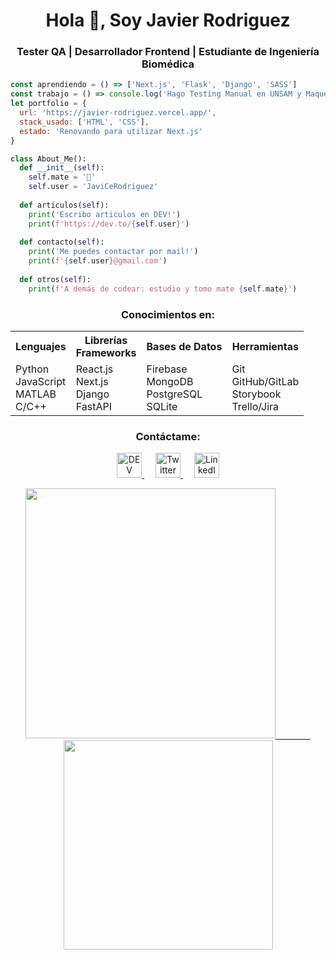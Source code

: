 <h1 align="center">Hola 👋, Soy Javier Rodriguez</h1>
<h3 align="center">Tester QA | Desarrollador Frontend | Estudiante de Ingeniería Biomédica</h3>

```js
const aprendiendo = () => ['Next.js', 'Flask', 'Django', 'SASS']
const trabajo = () => console.log('Hago Testing Manual en UNSAM y Maquetado en Delyxode')
let portfolio = {
  url: 'https://javier-rodriguez.vercel.app/',
  stack_usado: ['HTML', 'CSS'],
  estado: 'Renovando para utilizar Next.js'
}
```

```py
class About_Me():
  def __init__(self):
    self.mate = '🧉'
    self.user = 'JaviCeRodriguez'
  
  def articulos(self):
    print('Escribo articulos en DEV!')
    print(f'https://dev.to/{self.user}')
    
  def contacto(self):
    print('Me puedes contactar por mail!')
    print(f'{self.user}@gmail.com')
    
  def otros(self):
    print(f'A demás de codear: estudio y tomo mate {self.mate}')
```

<h3 align="center">Conocimientos en:</h3>
<table align="center">
  <tr>
    <th>Lenguajes</th>
    <th>Librerías<br/>Frameworks</th>
    <th>Bases de Datos</th>
    <th>Herramientas</th>
  </tr>
  <tr>
    <td>
      Python<br/>
      JavaScript<br/>
      MATLAB<br/>
      C/C++
    </td>
    <td>
      React.js<br/>
      Next.js<br/>
      Django<br/>
      FastAPI
    </td>
    <td>
      Firebase<br/>
      MongoDB<br/>
      PostgreSQL<br/>
      SQLite
    </td>
    <td>
      Git<br/>
      GitHub/GitLab<br/>
      Storybook<br/>
      Trello/Jira
    </td>
  </tr>
</table>

<h3 align="center">Contáctame:</h3>
<p align="center">
  <a href="https://dev.to/javicerodriguez" target="_blank">
    <img src="https://cdn.worldvectorlogo.com/logos/devto.svg" alt="DEV" height="40" width="40" />
  </a>&emsp;
  <a href="https://twitter.com/javicerodriguez" target="_blank">
    <img src="https://cdn.worldvectorlogo.com/logos/twitter-3.svg" alt="Twitter" height="40" width="40" />
  </a>&emsp;
  <a href="https://linkedin.com/in/rodriguezjavierc" target="_blank">
    <img src="https://cdn.worldvectorlogo.com/logos/linkedin-icon-2.svg" alt="LinkedIn" height="40" width="40" />
  </a>
</p>

<p align="center">
  <a href="https://github.com/JaviCeRodriguez"><img width="400" src="https://github-readme-stats.vercel.app/api?username=JaviCeRodriguez&show_icons=true&theme=gotham">&emsp;&emsp;&emsp;&emsp;
  <a href="https://github.com/JaviCeRodriguez"><img width="335" src="https://github-readme-stats.vercel.app/api/top-langs/?username=JaviCeRodriguez&hide=jupyter_notebook,html,systemverilog,tcl,coq,shell,stata,objetive_c,verilog&langs_count=6&layout=compact&theme=gotham">
</p>
